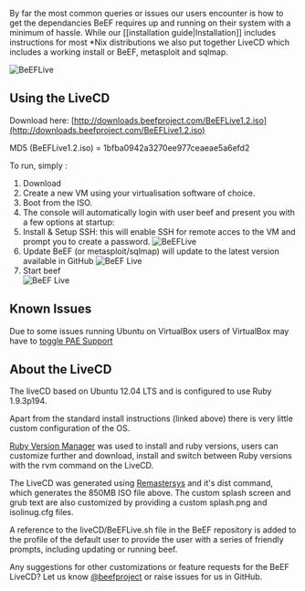 By far the most common queries or issues our users encounter is how to get the dependancies BeEF requires up and running on their system with a minimum of hassle. While our [[installation guide|Installation]] includes instructions for most *Nix distributions we also put together LiveCD which includes a working install or BeEF, metasploit and sqlmap. 

![BeEFLive](https://f.cloud.github.com/assets/1274050/58348/a67f24fe-5b6d-11e2-805a-1141d416e236.png)

## Using the LiveCD

Download here: [http://downloads.beefproject.com/BeEFLive1.2.iso](http://downloads.beefproject.com/BeEFLive1.2.iso)

MD5 (BeEFLive1.2.iso) = 1bfba0942a3270ee977ceaeae5a6efd2

To run, simply :

1. Download 
1. Create a new VM using your virtualisation software of choice.
1. Boot from the ISO. 
1. The console will automatically login with user beef and present you with a few options at startup:
1. Install & Setup SSH: this will enable SSH for remote acces to the VM and prompt you to create a password.
![BeEFLive](https://f.cloud.github.com/assets/1274050/58351/b6bad0c0-5b6d-11e2-97d0-678d4707b3fe.png) 
1. Update BeEF (or metasploit/sqlmap) will update to the latest version available in GitHub 
![BeEF Live](https://f.cloud.github.com/assets/1274050/58357/d31f56dc-5b6d-11e2-8ae1-ab9c7f84c6ee.png)
1. Start beef<br>
![BeEF Live](https://f.cloud.github.com/assets/1274050/58359/d98cd6ac-5b6d-11e2-8140-ae863f448bae.png)

## Known Issues

Due to some issues running Ubuntu on VirtualBox users of VirtualBox may have to [toggle PAE Support](https://forums.virtualbox.org/viewtopic.php?f=7&t=6533)

## About the LiveCD

The liveCD based on Ubuntu 12.04 LTS and is configured to use Ruby 1.9.3p194. 

Apart from the standard install instructions (linked above) there is very little custom configuration of the OS.

[Ruby Version Manager](https://rvm.io/) was used to install and ruby versions, users can customize further and download, install and switch between Ruby versions with the rvm command on the LiveCD.

The LiveCD was generated using [Remastersys](http://www.remastersys.com/) and it's dist command, which generates the 850MB ISO file above. The custom splash screen and grub text are also customized by providing a custom splash.png and isolinug.cfg files. 

A reference to the liveCD/BeEFLive.sh file in the BeEF repository is added to the profile of the default user to provide the user with a series of friendly prompts, including updating or running beef. 


Any suggestions for other customizations or feature requests for the BeEF LiveCD? Let us know [@beefproject](https://twitter.com/beefproject) or raise issues for us in GitHub. 